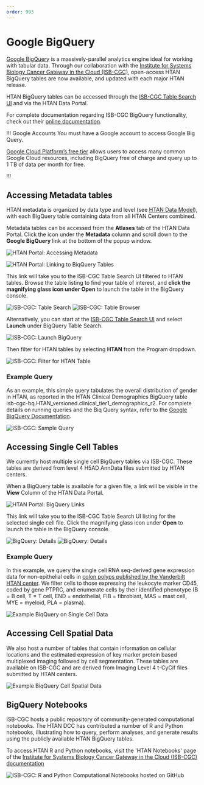 ```yaml
---
order: 993
---
```


# Google BigQuery

[Google BigQuery](https://cloud.google.com/bigquery) is a massively-parallel analytics engine ideal for working with tabular data. Through our collaboration with the [Institute for Systems Biology Cancer Gateway in the Cloud (ISB-CGC)](https://isb-cgc.appspot.com/), open-access HTAN BigQuery tables are now available, and updated with each major HTAN release.

HTAN BigQuery tables can be accessed through the [ISB-CGC Table Search UI](https://isb-cgc.appspot.com/) and via the HTAN Data Portal.

For complete documentation regarding ISB-CGC BigQuery functionality, check out their [online documentation](https://isb-cancer-genomics-cloud.readthedocs.io/en/latest/sections/BigQueryTableSearchUI.html#).

!!! Google Accounts
You must have a Google account to access Google Big Query.

[Google Cloud Platform’s free tier](https://cloud.google.com/free) allows users to access many common Google Cloud resources, including BigQuery free of charge and query up to 1 TB of data per month for free.

!!!

## Accessing Metadata tables

HTAN metadata is organized by data type and level (see [HTAN Data Model](../data_model/overview.md)), with each BigQuery table containing data from all HTAN Centers combined.

Metadata tables can be accessed from the **Atlases** tab of the HTAN Data Portal. Click the icon under the **Metadata** column and scroll down to the **Google BigQuery** link at the bottom of the popup window.

![HTAN Portal:  Accessing Metadata](../img/big_query1.png)

![HTAN Portal:  Linking to BiqQuery Tables](../img/big_query2.png)

This link will take you to the ISB-CGC Table Search UI filtered to HTAN tables. Browse the table listing to find your table of interest, and **click the magnifying glass icon under Open** to launch the table in the BigQuery console.

![ISB-CGC:  Table Search](../img/big_query3.png)
![ISB-CGC:  Table Browser](../img/big_query4.png)

Alternatively, you can start at the [ISB-CGC Table Search UI](https://isb-cgc.appspot.com/) and select **Launch** under BigQuery Table Search.

![ISB-CGC:  Launch BigQuery](../img/big_query5.png)

Then filter for HTAN tables by selecting **HTAN** from the Program dropdown.

![ISB-CGC:  Filter for HTAN Table](../img/big_query6.png)

### Example Query

As an example, this simple query tabulates the overall distribution of gender in HTAN, as reported in the HTAN Clinical Demographics BigQuery table isb-cgc-bq.HTAN_versioned.clinical_tier1_demographics_r2. For complete details on running queries and the Biq Query syntax, refer to the [Google BiqQuery Documentation](https://cloud.google.com/bigquery/docs).

![ISB-CGC:  Sample Query](../img/big_query7.png)

## Accessing Single Cell Tables

We currently host multiple single cell BigQuery tables via ISB-CGC. These tables are derived from level 4 H5AD AnnData files submitted by HTAN centers.

When a BigQuery table is available for a given file, a link will be visible in the **View** Column of the HTAN Data Portal.

![HTAN Portal:  BigQuery Links](../img/big_query8.png)

This link will take you to the ISB-CGC Table Search UI listing for the selected single cell file. Click the magnifying glass icon under **Open** to launch the table in the BigQuery console.

![BigQuery:  Details](../img/big_query9.png)
![BigQuery:  Details](../img/big_query10.png)

### Example Query

In this example, we query the single cell RNA seq-derived gene expression data for non-epithelial cells in [colon polyps published by the Vanderbilt HTAN center](<https://www.cell.com/cell/fulltext/S0092-8674(21)01381-7>). We filter cells to those expressing the leukocyte marker CD45, coded by gene PTPRC, and enumerate cells by their identified phenotype (B = B cell, T = T cell, END = endothelial, FIB = fibroblast, MAS = mast cell, MYE = myeloid, PLA = plasma).

![Example BiqQuery on Single Cell Data](../img/big_query11.png)

## Accessing Cell Spatial Data
We also host a number of tables that contain information on cellular locations and the estimated expression of key marker protein based multiplexed imaging followed by cell segmentation. These tables are available on ISB-CGC and are derived from Imaging Level 4 t-CyCif files submitted by HTAN centers.

![Example BiqQuery Cell Spatial Data](../img/big_query12.png)


## BigQuery Notebooks

ISB-CGC hosts a public repository of community-generated computational notebooks. The HTAN DCC has contributed a number of R and Python notebooks, illustrating how to query, perform analyses, and generate results using the publicly available HTAN BigQuery tables.

To access HTAN R and Python notebooks, visit the 'HTAN Notebooks' page of the [Institute for Systems Biology Cancer Gateway in the Cloud (ISB-CGC) documentation](https://isb-cancer-genomics-cloud.readthedocs.io/en/latest/sections/HTANNotebooks.html)

![ISB-CGC:  R and Python Computational Notebooks hosted on GitHub](../img/notebook1.png)

